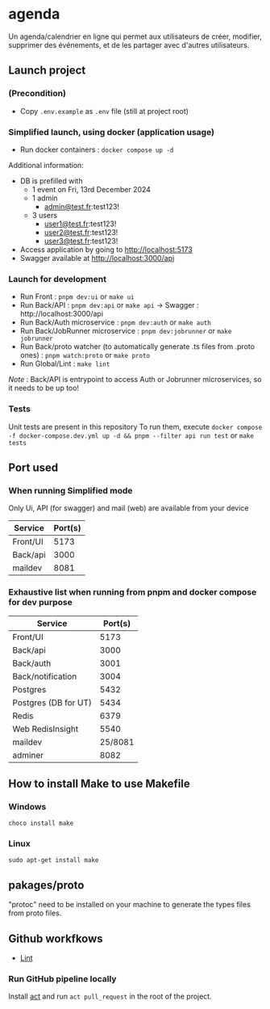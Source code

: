 # agenda

Un agenda/calendrier en ligne qui permet aux utilisateurs de créer, modifier, supprimer des événements, et de les partager avec d'autres utilisateurs.

## Launch project

### (Precondition)

- Copy `.env.example` as `.env` file (still at project root)

### Simplified launch, using docker (application usage)

- Run docker containers : `docker compose up -d`

Additional information:

- DB is prefilled with
  - 1 event on Fri, 13rd December 2024
  - 1 admin
    - admin@test.fr:test123!
  - 3 users
    - user1@test.fr:test123!
    - user2@test.fr:test123!
    - user3@test.fr:test123!
- Access application by going to [http://localhost:5173](http://localhost:5173)
- Swagger available at [http://localhost:3000/api](http://localhost:3000/api)

### Launch for development

- Run Front : `pnpm dev:ui` or `make ui`
- Run Back/API : `pnpm dev:api` or `make api` -> Swagger : http://localhost:3000/api
- Run Back/Auth microservice : `pnpm dev:auth` or `make auth`
- Run Back/JobRunner microservice : `pnpm dev:jobrunner` or `make jobrunner`
- Run Back/proto watcher (to automatically generate .ts files from .proto ones) : `pnpm watch:proto` or `make proto`
- Run Global/Lint : `make lint`

_Note_ : Back/API is entrypoint to access Auth or Jobrunner microservices, so it needs to be up too!

### Tests

Unit tests are present in this repository
To run them, execute  `docker compose -f docker-compose.dev.yml up -d && pnpm --filter api run test` or `make tests`

## Port used

### When running Simplified mode

Only Ui, API (for swagger) and mail (web) are available from your device

| Service  | Port(s) |
|----------|---------|
| Front/UI | 5173    |
| Back/api | 3000    |
| maildev  | 8081    |

### Exhaustive list when running from pnpm and docker compose for dev purpose

| Service              | Port(s) |
|----------------------|---------|
| Front/UI             | 5173    |
| Back/api             | 3000    |
| Back/auth            | 3001    |
| Back/notification    | 3004    |
| Postgres             | 5432    |
| Postgres (DB for UT) | 5434    |
| Redis                | 6379    |
| Web RedisInsight     | 5540    |
| maildev              | 25/8081 |
| adminer              | 8082    |

## How to install Make to use Makefile

### Windows

`choco install make`

### Linux

`sudo apt-get install make`

## pakages/proto

"protoc" need to be installed on your machine to generate the types files from proto files.

## Github workfkows

- [Lint](.github/workflows/lint.yml)

### Run GitHub pipeline locally

Install [act](https://nektosact.com/) and run `act pull_request` in the root of the project.
